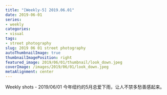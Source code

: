```yaml
---
title: "[Weekly-5] 2019.06.01"
date: 2019-06-01
series:
- weekly
categories:
- visual
tags:
- street photography
slug: 2019 06 01 street photography
autoThumbnailImage: true
thumbnailImagePosition: right
featured_image: 2019/06/01/thumbnail/look_down.jpeg
coverImage: /images/2019/06/01/look_down.jpeg
metaAlignment: center
---
```


Weekly shots - 2019/06/01
今年纽约的5月总爱下雨，让人不禁多愁善感起来。
<!--more-->